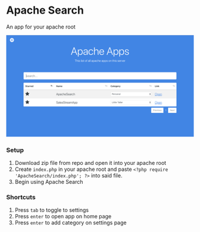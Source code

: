 # Apache Search

An app for your apache root

![screenshot.png](screenshot.png)

### Setup

1. Download zip file from repo and open it into your apache root
2. Create `index.php` in your apache root and paste
 `<?php require 'ApacheSearch/index.php'; ?>` into said file.
3. Begin using Apache Search

### Shortcuts

1. Press `tab` to toggle to settings
2. Press `enter` to open app on home page
3. Press `enter` to add category on settings page
